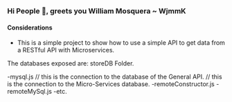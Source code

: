 ### Hi People 👋, greets you William Mosquera ~ WjmmK
#### Considerations
- This is a simple project to show how to use a simple API to get data from a RESTful API with Microservices.

The databases exposed are: storeDB Folder.

-mysql.js // this is the connection to the database of the General API.
// this is the connection to the Micro-Services database.
-remoteConstructor.js
-remoteMySql.js
-etc.
